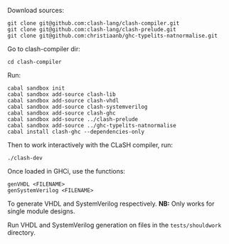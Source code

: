 Download sources:
```
git clone git@github.com:clash-lang/clash-compiler.git
git clone git@github.com:clash-lang/clash-prelude.git
git clone git@github.com:christiaanb/ghc-typelits-natnormalise.git
```

Go to clash-compiler dir:
```
cd clash-compiler
```

Run:
```
cabal sandbox init
cabal sandbox add-source clash-lib
cabal sandbox add-source clash-vhdl
cabal sandbox add-source clash-systemverilog
cabal sandbox add-source clash-ghc
cabal sandbox add-source ../clash-prelude
cabal sandbox add-source ../ghc-typelits-natnormalise
cabal install clash-ghc --dependencies-only
```

Then to work interactively with the CLaSH compiler, run:
```
./clash-dev
```

Once loaded in GHCi, use the functions:

```
genVHDL <FILENAME>
genSystemVerilog <FILENAME>
```

To generate VHDL and SystemVerilog respectively.
__NB:__ Only works for single module designs.

Run VHDL and SystemVerilog generation on files in the `tests/shouldwork` directory.
